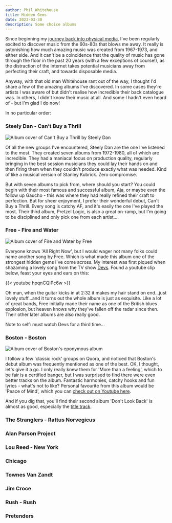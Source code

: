 ```yaml
---
author: Phil Whitehouse
title: Hidden Gems
date: 2023-03-30
description: Some choice albums
---
```


Since beginning my [journey back into physical media](/posts/compactdiscs), I've been regularly excited to discover music from the 60s-80s that blows me away. It really is astonishing how much amazing music was created from 1967-1973, and either side. And it can't be a coincidence that the quality of music has gone through the floor in the past 20 years (with a few exceptions of course!), as the distraction of the internet takes potential musicians away from perfecting their craft, and towards disposable media.

Anyway, with that old man Whitehouse rant out of the way, I thought I'd share a few of the amazing albums I've discovered. In some cases they're artists I was aware of but didn't realise how incredible their back catalogue was. In others, I didn't know their music at all. And some I hadn't even heard of - but I'm glad I do now!

In no particular order:

### Steely Dan - Can’t Buy a Thrill

![Album cover of Can't Buy a Thrill by Steely Dan](/img/Cant_buy_a_tcant_buy_a_thrill.jpg)

Of all the new groups I've encountered, Steely Dan are the one I've listened to the most. They created seven albums from 1972-1980, all of which are incredible. They had a maniacal focus on production quality, regularly bringing in the best session musicians they could lay their hands on and then firing them when they couldn't produce exactly what was needed. Kind of like a musical version of Stanley Kubrick. Zero compromise.

But with seven albums to pick from, where should you start? You could begin with their most famous and successful album, Aja, or maybe even the follow up Gaucho - this was where they had really refined their craft to perfection. But for sheer enjoyment, I prefer their wonderful debut, Can't Buy a Thrill. Every song is catchy AF, and it's easily the one I've played the most. Their third album, Pretzel Logic, is also a great on-ramp, but I'm going to be disciplined and only pick one from each artist....

### Free - Fire and Water

![Album cover of Fire and Water by Free](/img/Fireandwater_albumcover.jpg)

Everyone knows 'All Right Now', but I would wager not many folks could name another song by Free. Which is what made this album one of the strongest hidden gems I've come across. My interest was first piqued when shazaming a lovely song from the TV show [Devs](https://en.wikipedia.org/wiki/Devs). Found a youtube clip below, feast your eyes and ears on this:

{{< youtube hpqnCQIPc6w >}}

Oh man, when the guitar kicks in at 2:32 it makes my hair stand on end...just lovely stuff...and it turns out the whole album is just as exquisite. Like a lot of great bands, Free initially made their name as one of the British blues explosion, but heaven knows why they've fallen off the radar since then. Their other later albums are also really good.

Note to self: must watch Devs for a third time...

### Boston - Boston

![Album cover of Boston's eponymous album](/img/BostonBoston.jpg)

I follow a few 'classic rock' groups on Quora, and noticed that Boston's debut album was frequently mentioned as one of the best. OK, I thought, let's give it a go. I only really knew them for 'More than a feeling', which to be fair is a certified banger, but I was surprised to find there were even better tracks on the album. Fantastic harmonies, catchy hooks and fun lyrics - what's not to like? Personal favourite from this album would be 'Peace of Mind', which you can [check out on Youtube here](https://www.youtube.com/watch?v=edwk-8KJ1Js&ab_channel=BostonVEVO).

And if you dig that, you'll find their second album 'Don't Look Back' is almost as good, especially the [title track](https://youtu.be/XmU4Xyl00hY).

### The Stranglers - Rattus Norvegicus

### Alan Parson Project

### Lou Reed - New York

### Chicago

### Townes Van Zandt


### Jim Croce


### Rush - Rush


### Pretenders
